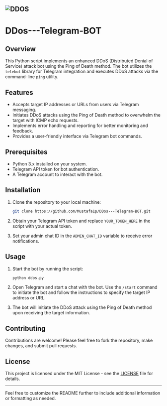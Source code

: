 ![DDOS](https://www.cloudflare.com/img/learning/ddos/what-is-a-ddos-botnet/ddos-botnet-attack-cropped.png)
---

# DDos---Telegram-BOT

## Overview

This Python script implements an enhanced DDoS (Distributed Denial of Service) attack bot using the Ping of Death method. The bot utilizes the `telebot` library for Telegram integration and executes DDoS attacks via the command-line `ping` utility.

## Features

- Accepts target IP addresses or URLs from users via Telegram messaging.
- Initiates DDoS attacks using the Ping of Death method to overwhelm the target with ICMP echo requests.
- Implements error handling and reporting for better monitoring and feedback.
- Provides a user-friendly interface via Telegram bot commands.

## Prerequisites

- Python 3.x installed on your system.
- Telegram API token for bot authentication.
- A Telegram account to interact with the bot.

## Installation

1. Clone the repository to your local machine:

    ```bash
    git clone https://github.com/Mustafa1p/DDos---Telegram-BOT.git
    ```

2. Obtain your Telegram API token and replace `YOUR_TOKEN_HERE` in the script with your actual token.

3. Set your admin chat ID in the `ADMIN_CHAT_ID` variable to receive error notifications.

## Usage

1. Start the bot by running the script:

    ```bash
    python ddos.py
    ```

2. Open Telegram and start a chat with the bot. Use the `/start` command to initiate the bot and follow the instructions to specify the target IP address or URL.

3. The bot will initiate the DDoS attack using the Ping of Death method upon receiving the target information.

## Contributing

Contributions are welcome! Please feel free to fork the repository, make changes, and submit pull requests.

## License

This project is licensed under the MIT License - see the [LICENSE](LICENSE) file for details.

---

Feel free to customize the README further to include additional information or formatting as needed.
